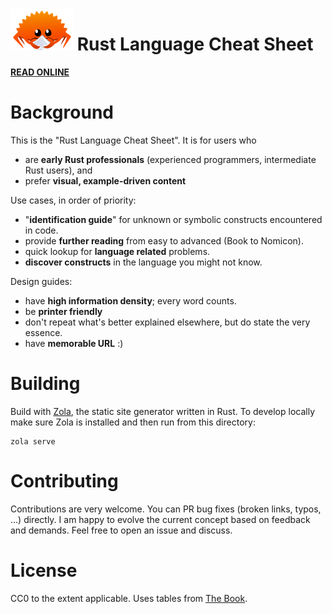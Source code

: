 # ![Logo](/static/logo.png) Rust Language Cheat Sheet

 [**READ ONLINE**](https://cheats.rs)


# Background

This is the "Rust Language Cheat Sheet". It is for users who
* are **early Rust professionals** (experienced programmers, intermediate Rust users), and
* prefer **visual, example-driven content**

Use cases, in order of priority:
* "**identification guide**" for unknown or symbolic constructs encountered in code.
* provide **further reading** from easy to advanced (Book to Nomicon).
* quick lookup for **language related** problems.
* **discover constructs** in the language you might not know.

Design guides:
* have **high information density**; every word counts.
* be **printer friendly**
* don't repeat what's better explained elsewhere, but do state the very essence.
* have **memorable URL** :)


# Building

Build with [Zola](https://www.getzola.org/), the static site generator written in Rust. To develop locally make sure Zola is installed and then run from this directory:

```
zola serve
```



# Contributing

Contributions are very welcome. You can PR bug fixes (broken links, typos, ...) directly. I am happy to evolve the current concept based on feedback and demands. Feel free to open an issue and discuss.


# License

CC0 to the extent applicable. Uses tables from [The Book](https://doc.rust-lang.org/stable/book/).
